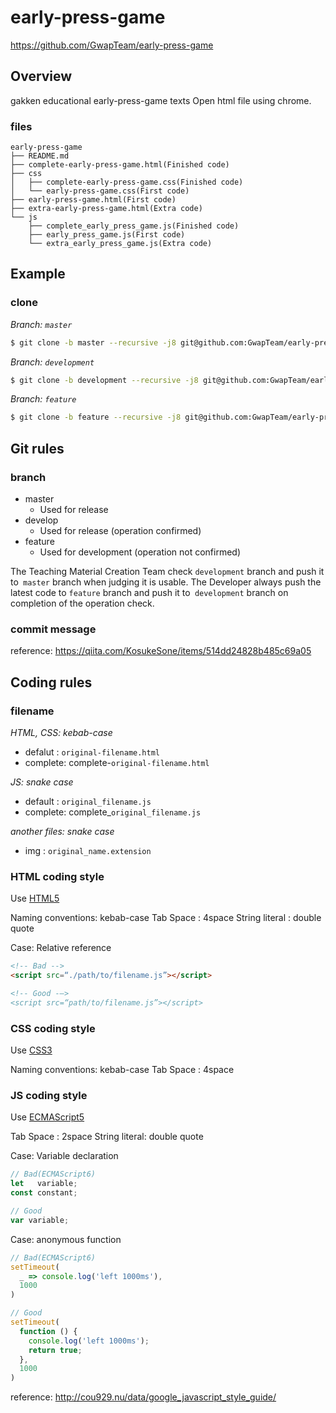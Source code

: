 # early-press-game
https://github.com/GwapTeam/early-press-game

## Overview
gakken educational early-press-game texts
Open html file using chrome.

### files
```
early-press-game
├── README.md
├── complete-early-press-game.html(Finished code)
├── css
│   ├── complete-early-press-game.css(Finished code)
│   └── early-press-game.css(First code)
├── early-press-game.html(First code)
├── extra-early-press-game.html(Extra code)
└── js
    ├── complete_early_press_game.js(Finished code)
    ├── early_press_game.js(First code)
    └── extra_early_press_game.js(Extra code)
```

## Example
### clone
_Branch: `master`_
```bash
$ git clone -b master --recursive -j8 git@github.com:GwapTeam/early-press-game.git
```

_Branch: `development`_
```bash
$ git clone -b development --recursive -j8 git@github.com:GwapTeam/early-press-game.git
```

_Branch: `feature`_
```bash
$ git clone -b feature --recursive -j8 git@github.com:GwapTeam/early-press-game.git
```

<!-- Common Items -->

## Git rules

### branch
* master
    - Used for release
* develop
    - Used for release (operation confirmed)
* feature
    - Used for development (operation not confirmed)

The Teaching Material Creation Team check `development` branch and push it to` master` branch when judging it is usable.
The Developer always push the latest code to `feature` branch and push it to` development` branch on completion of the operation check.

### commit message
reference: https://qiita.com/KosukeSone/items/514dd24828b485c69a05

## Coding rules

### filename
_HTML, CSS: kebab-case_

* defalut : `original-filename.html`
* complete: complete-`original-filename.html`

_JS: snake case_

* default : `original_filename.js`
* complete: complete\_`original_filename.js`

_another files: snake case_

* img : `original_name.extension`

### HTML coding style

Use [HTML5](https://www.w3.org/TR/html5/)

Naming conventions: kebab-case
Tab Space         : 4space
String literal    : double quote

Case: Relative reference
```html
<!-- Bad -->
<script src=“./path/to/filename.js”></script>

<!-- Good -—>
<script src=“path/to/filename.js”></script>
```

### CSS coding style

Use [CSS3](https://developer.mozilla.org/ja/docs/Web/CSS/CSS3)

Naming conventions: kebab-case
Tab Space         : 4space

### JS coding style

Use [ECMAScript5](https://www.ecma-international.org/ecma-262/6.0/)

Tab Space     : 2space
String literal: double quote

Case: Variable declaration
```javascript
// Bad(ECMAScript6)
let   variable;
const constant;

// Good
var variable;
```

Case: anonymous function
```javascript
// Bad(ECMAScript6)
setTimeout(
  _ => console.log('left 1000ms'),
  1000
)

// Good
setTimeout(
  function () {
    console.log('left 1000ms');
    return true;
  },
  1000
)
```

reference: http://cou929.nu/data/google_javascript_style_guide/

